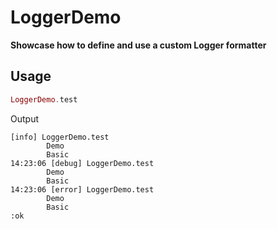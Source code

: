 # LoggerDemo

**Showcase how to define and use a custom Logger formatter**

## Usage

```elixir
LoggerDemo.test
```

Output
```
[info] LoggerDemo.test 
        Demo
        Basic
14:23:06 [debug] LoggerDemo.test 
        Demo
        Basic
14:23:06 [error] LoggerDemo.test 
        Demo
        Basic
:ok   
```


